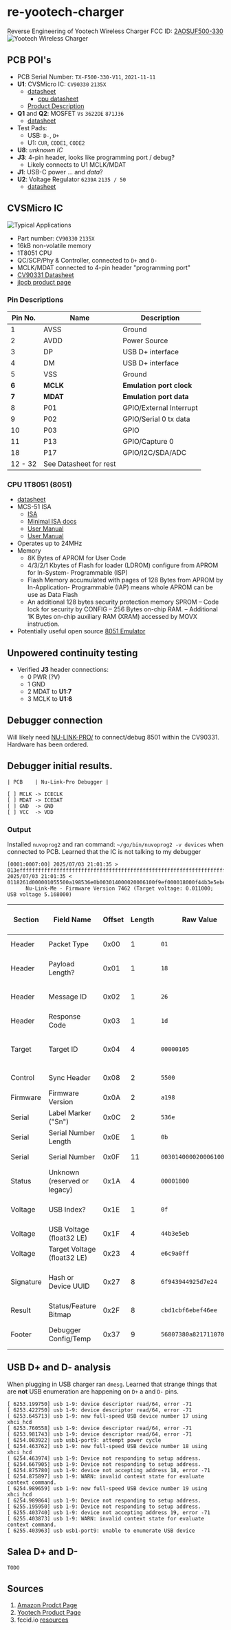# re-yootech-charger
Reverse Engineering of Yootech Wireless Charger FCC ID: [2AOSUF500-330](https://fccid.io/2AOSUF500-330)
![Yootech Wireless Charger ](https://m.media-amazon.com/images/I/61oIAKY9s1L._AC_SL1500_.jpg)
## PCB POI's
- PCB Serial Number: `TX-F500-330-V11`, `2021-11-11`
- **U1**: CVSMicro IC: `CV90330` `2135X`
  - [datasheet](https://static2.xunxiang.site/uploads/sites/547/2022/06/c5802f62f9b19c7a5d5f58fb09c67df9.pdf)
    - [cpu datasheet](https://www.nuvoton.com/resource-files/DS_MS51_8K_Series_EN_Rev1.00.pdf)
  - [Product Description](http://www.chipsvision.com.cn/en/product/82.html)
- **Q1** and **Q2**: MOSFET `Vs` `3622DE` `871J36`
  - [datasheet](https://www.vgsemi.com/upload/attachment/goods/VS3622DE.pdf)
- Test Pads:
  - USB: `D-`, `D+`
  - U1: `CUR`, `CODE1`, `CODE2`
- **U8**: _unknown IC_
- **J3**: 4-pin header, looks like programming port / debug?
  - Likely connects to U1 MCLK/MDAT
- **J1**: USB-C power ... and _data_?
- **U2**: Voltage Regulator `6239A` `2135 / 50`
  - [datasheet](https://static.chipdip.ru/lib/727/DOC043727527.pdf)

## CVSMicro IC
![Typical Applications](https://encrypted-tbn0.gstatic.com/images?q=tbn:ANd9GcRsBlzpf0kj5wMS2Zlhi8juTVe_riwVaPJSYw&s)
- Part number: `CV90330` `2135X`
- 16kB non-volatile memory
- 1T8051 CPU
- QC/SCP/Phy & Controller, connected to `D+` and `D-`
- MCLK/MDAT connected to 4-pin header "programming port"
- [CV90331 Datasheet](https://static2.xunxiang.site/uploads/sites/547/2022/06/c5802f62f9b19c7a5d5f58fb09c67df9.pdf)
- [jlpcb product page](https://jlcpcb.com/partdetail/-CV90331/C9900001993)
### Pin Descriptions
| Pin No. | Name | Description |
|---------|------|-------------|
| 1       | AVSS | Ground      |
| 2       | AVDD | Power Source |
| 3       |  DP  | USB D+ interface |
| 4       |  DM  | USB D+ interface |
| 5       | VSS  | Ground      |
| **6**       | **MCLK** | **Emulation port clock** |
| **7**       | **MDAT** | **Emulation port data** |
| 8       | P01  | GPIO/External Interrupt |
| 9       | P02  | GPIO/Serial 0 tx data |
| 10      | P03  | GPIO        |
| 11      | P13  | GPIO/Capture 0 |
| 18      | P17  | GPIO/I2C/SDA/ADC |
| 12 - 32 | See Datasheet for rest | |
### CPU 1T8051 (8051)
- [datasheet](https://www.nuvoton.com/resource-files/DS_MS51_8K_Series_EN_Rev1.00.pdf)
- MCS-51 ISA
  - [ISA](https://www.keil.com/dd/docs/datashts/intel/ism51.pdf)
  - [Minimal ISA docs](https://www2.pcs.usp.br/~labdig/manuais/MCS51-InstructionSet.pdf)
  - [User Manual](https://web.mit.edu/6.115/www/document/8051.pdf)
  - [User Manual](https://bitsavers.org/components/intel/8051/MCS-51_Users_Manual_Feb94.pdf)
- Operates up to 24MHz
- Memory
  - 8K Bytes of APROM for User Code
  - 4/3/2/1 Kbytes of Flash for loader (LDROM) configure from APROM for In-System-
Programmable (ISP)
  - Flash Memory accumulated with pages of 128 Bytes from APROM by In-Application-
Programmable (IAP) means whole APROM can be use as Data Flash
  - An additional 128 bytes security protection memory SPROM
  – Code lock for security by CONFIG
  – 256 Bytes on-chip RAM.
  – Additional 1K Bytes on-chip auxiliary RAM (XRAM) accessed by MOVX instruction.
- Potentially useful open source [8051 Emulator](https://github.com/jarikomppa/emu8051)

## Unpowered continuity testing
- Verified **J3** header connections:
  - 0 PWR (?V)
  - 1 GND
  - 2 MDAT to **U1:7**
  - 3 MCLK to **U1:6**
 
## Debugger connection
Will likely need [NU-LINK-PRO/](https://www.digikey.com/en/products/detail/nuvoton-technology-corporation/NU-LINK-PRO/3065247) to connect/debug 8501 within the CV90331. Hardware has been ordered.

## Debugger initial results.
```
| PCB    | Nu-Link-Pro Debugger |

[ ] MCLK -> ICECLK
[ ] MDAT -> ICEDAT
[ ] GND  -> GND
[ ] VCC  -> VDD
```
### Output
Installed `nuvoprog2` and ran command: `~/go/bin/nuvoprog2 -v devices` when connected to PCB. Learned that the IC is not talking to my debugger
```
[0001:0007:00] 2025/07/03 21:01:35 >  013effffffffffffffffffffffffffffffffffffffffffffffffffffffffffffffffffffffffffffffffffffffffffffffffffffffffffffffffffffffffffff
2025/07/03 21:01:35 <  0118261d000001055500a198536e0b003014000020006100f9ef000018000f44b3e5ebe6c9a0ff6f943944925d7e24cbd1cbf6ebef46ee56807380a821711070
      Nu-Link-Me - Firmware Version 7462 (Target voltage: 0.011000; USB voltage 5.168000)
```
| Section            | Field Name                     | Offset | Length | Raw Value           | Human-Readable Value               |
|--------------------|---------------------------------|--------|--------|----------------------|------------------------------------|
| Header             | Packet Type                    | 0x00   | 1      | `01`                 | Response packet                    |
| Header             | Payload Length?                | 0x01   | 1      | `18`                 | Likely payload size                |
| Header             | Message ID                     | 0x02   | 1      | `26`                 | Message index or opcode            |
| Header             | Response Code                  | 0x03   | 1      | `1d`                 | Status indicator                   |
| Target             | Target ID                      | 0x04   | 4      | `00000105`           | Possibly 0x0105 = MS51 variant?    |
| Control            | Sync Header                    | 0x08   | 2      | `5500`               | Sync marker                        |
| Firmware           | Firmware Version               | 0x0A   | 2      | `a198`               | 0x98A1 = **7462**                  |
| Serial             | Label Marker ("Sn")            | 0x0C   | 2      | `536e`               | ASCII `"Sn"`                       |
| Serial             | Serial Number Length           | 0x0E   | 1      | `0b`                 | 11 bytes                           |
| Serial             | Serial Number                  | 0x0F   | 11     | `003014000020006100f9ef` | Device ID / SN                 |
| Status             | Unknown (reserved or legacy)   | 0x1A   | 4      | `00001800`           | Possibly unused / placeholder      |
| Voltage            | USB Index?                     | 0x1E   | 1      | `0f`                 | Possibly USB port index            |
| Voltage            | USB Voltage (float32 LE)       | 0x1F   | 4      | `44b3e5eb`           | **5.168 V**                        |
| Voltage            | Target Voltage (float32 LE)    | 0x23   | 4      | `e6c9a0ff`           | **0.011 V**                        |
| Signature          | Hash or Device UUID            | 0x27   | 8      | `6f943944925d7e24`   | Unknown, possibly chip signature   |
| Result             | Status/Feature Bitmap          | 0x2F   | 8      | `cbd1cbf6ebef46ee`   | Internal status flags              |
| Footer             | Debugger Config/Temp           | 0x37   | 9      | `56807380a821711070` | Unknown, may include sensor/flags  |

## USB D+ and D- analysis
When plugging in USB charger ran `dmesg`. Learned that strange things that are **not** USB enumeration are happening on `D+` a and `D-` pins. 
```
[ 6253.199750] usb 1-9: device descriptor read/64, error -71
[ 6253.422750] usb 1-9: device descriptor read/64, error -71
[ 6253.645713] usb 1-9: new full-speed USB device number 17 using xhci_hcd
[ 6253.760558] usb 1-9: device descriptor read/64, error -71
[ 6253.981743] usb 1-9: device descriptor read/64, error -71
[ 6254.083922] usb usb1-port9: attempt power cycle
[ 6254.463762] usb 1-9: new full-speed USB device number 18 using xhci_hcd
[ 6254.463974] usb 1-9: Device not responding to setup address.
[ 6254.667905] usb 1-9: Device not responding to setup address.
[ 6254.875780] usb 1-9: device not accepting address 18, error -71
[ 6254.875897] usb 1-9: WARN: invalid context state for evaluate context command.
[ 6254.989659] usb 1-9: new full-speed USB device number 19 using xhci_hcd
[ 6254.989864] usb 1-9: Device not responding to setup address.
[ 6255.195950] usb 1-9: Device not responding to setup address.
[ 6255.403740] usb 1-9: device not accepting address 19, error -71
[ 6255.403873] usb 1-9: WARN: invalid context state for evaluate context command.
[ 6255.403963] usb usb1-port9: unable to enumerate USB device
```

## Salea D+ and D-
`TODO`

## Sources
1. [Amazon Prodct Page](https://www.amazon.com/Wireless-Qi-Certified-Charging-Compatible-Qi-Enabled/dp/B079KZ49PJ)
2. [Yootech Product Page](https://yootech.net/services/)
3. fccid.io [resources](https://fccid.io/2AOSUF500-330)

